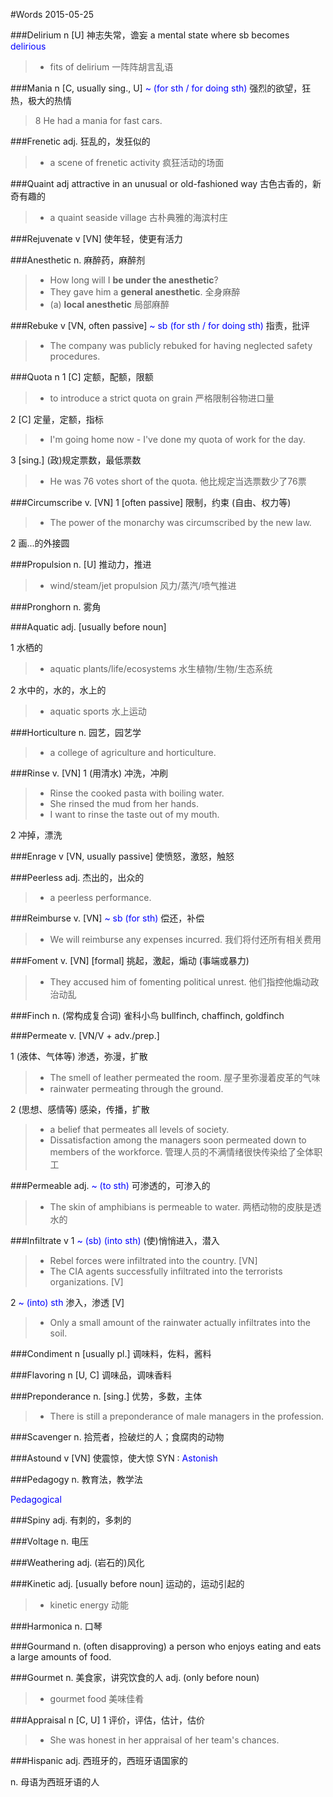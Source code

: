 #Words 2015-05-25

###Delirium
n [U] 神志失常，谵妄 a mental state where sb becomes <span style="color:blue">delirious</span>
> * fits of delirium 一阵阵胡言乱语

###Mania
n [C, usually sing., U] <span style="color:blue">~ (for sth / for doing sth)</span>
强烈的欲望，狂热，极大的热情
> 8 He had a mania for fast cars.

###Frenetic
adj. 狂乱的，发狂似的
> * a scene of frenetic activity 疯狂活动的场面

###Quaint
adj attractive in an unusual or old-fashioned way 古色古香的，新奇有趣的
> * a quaint seaside village 古朴典雅的海滨村庄

###Rejuvenate
v [VN] 使年轻，使更有活力

###Anesthetic
n. 麻醉药，麻醉剂
> * How long will I **be under the anesthetic**?
> * They gave him a **general anesthetic**. 全身麻醉
> * (a) **local anesthetic** 局部麻醉

###Rebuke
v [VN, often passive] <span style="color:blue">~ sb (for sth / for doing sth)</span> 指责，批评
> * The company was publicly rebuked for having neglected safety procedures.

###Quota
n 1 [C] 定额，配额，限额
> * to introduce a strict quota on grain 严格限制谷物进口量

2 [C] 定量，定额，指标
> * I'm going home now - I've done my quota of work for the day.

3 [sing.]   (政)规定票数，最低票数
> * He was 76 votes short of the quota. 他比规定当选票数少了76票

###Circumscribe
v. [VN] 1 [often passive] 限制，约束 (自由、权力等)
> * The power of the monarchy was circumscribed by the new law.

2 画...的外接圆

###Propulsion
n. [U] 推动力，推进
> * wind/steam/jet propulsion 风力/蒸汽/喷气推进

###Pronghorn
n. 雾角

###Aquatic
adj. [usually before noun] 

1 水栖的
> * aquatic plants/life/ecosystems 水生植物/生物/生态系统

2 水中的，水的，水上的
> * aquatic sports 水上运动

###Horticulture
n. 园艺，园艺学
> * a college of agriculture and horticulture.

###Rinse
v. [VN] 1 (用清水) 冲洗，冲刷
> * Rinse the cooked pasta with boiling water.
> * She rinsed the mud from her hands.
> * I want to rinse the taste out of my mouth.

2 冲掉，漂洗

###Enrage
v [VN, usually passive] 使愤怒，激怒，触怒

###Peerless
adj. 杰出的，出众的
> * a peerless performance.

###Reimburse
v. [VN] <span style="color:blue">~ sb (for sth)</span>
偿还，补偿
> * We will reimburse any expenses incurred.
我们将付还所有相关费用

###Foment
v. [VN] [formal] 挑起，激起，煽动 (事端或暴力)
> * They accused him of fomenting political unrest. 他们指控他煽动政治动乱

###Finch
n. (常构成复合词) 雀科小鸟 bullfinch, chaffinch, goldfinch

###Permeate
v. [VN/V + adv./prep.]

1 (液体、气体等) 渗透，弥漫，扩散 
> * The smell of leather permeated the room. 屋子里弥漫着皮革的气味
> * rainwater permeating through the ground.

2 (思想、感情等) 感染，传播，扩散
> * a belief that permeates all levels of society.
> * Dissatisfaction among the managers soon permeated down to members of the workforce.
管理人员的不满情绪很快传染给了全体职工

###Permeable
adj. <span style="color:blue">~ (to sth)</span>
可渗透的，可渗入的
> * The skin of amphibians is permeable to water. 两栖动物的皮肤是透水的

###Infiltrate
v 1 <span style="color:blue">~ (sb) (into sth)</span> (使)悄悄进入，潜入
> * Rebel forces were infiltrated into the country. [VN]
> * The CIA agents successfully infiltrated into the terrorists organizations. [V]

2 <span style="color:blue">~ (into) sth</span> 渗入，渗透 [V]
> * Only a small amount of the rainwater actually infiltrates into the soil.

###Condiment
n [usually pl.] 调味料，佐料，酱料

###Flavoring
n [U, C] 调味品，调味香料

###Preponderance
n. [sing.] 优势，多数，主体
> * There is still a preponderance of male managers in the profession.

###Scavenger
n. 拾荒者，捡破烂的人；食腐肉的动物

###Astound
v [VN] 使震惊，使大惊 SYN : <span style="color:blue">Astonish</span>

###Pedagogy
n. 教育法，教学法

<span style="color:blue">Pedagogical</span>

###Spiny
adj. 有刺的，多刺的

###Voltage
n. 电压

###Weathering
adj. (岩石的)风化

###Kinetic
adj. [usually before noun] 运动的，运动引起的
> * kinetic energy 动能

###Harmonica
n. 口琴

###Gourmand
n. (often disapproving) a person who enjoys eating and eats a large amounts of food.

###Gourmet
n. 美食家，讲究饮食的人
adj. (only before noun)
> * gourmet food 美味佳肴

###Appraisal
n [C, U] 1 评价，评估，估计，估价
> * She was honest in her appraisal of her team's chances.

###Hispanic
adj. 西班牙的，西班牙语国家的

n. 母语为西班牙语的人
